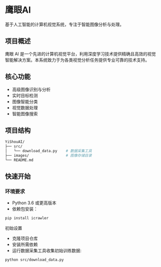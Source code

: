 # 鹰眼AI

基于人工智能的计算机视觉系统，专注于智能图像分析与处理。

## 项目概述

鹰眼 AI 是一个先进的计算机视觉平台，利用深度学习技术提供精确且高效的视觉智能解决方案。本系统致力于为各类视觉分析任务提供专业可靠的技术支持。

## 核心功能

- 高级图像识别与分析
- 实时目标检测
- 图像智能分类
- 视觉数据处理
- 智能图像搜索

## 项目结构

```bash
YiShouAI/
├── src/
│   └── download_data.py    # 数据采集工具
├── images/                 # 图像存储目录
└── README.md
```

## 快速开始

### 环境要求

- Python 3.6 或更高版本
- 依赖包安装：
```bash
pip install icrawler
```

初始设置
- 克隆项目仓库
- 安装所需依赖
- 运行数据采集工具收集初始训练数据:
```bash
python src/download_data.py
```